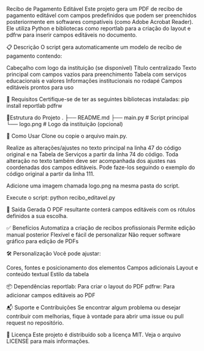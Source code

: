 Recibo de Pagamento Editável
Este projeto gera um PDF de recibo de pagamento editável com campos predefinidos que podem ser preenchidos posteriormente em softwares compatíveis (como Adobe Acrobat Reader). Ele utiliza Python e bibliotecas como reportlab para a criação do layout e pdfrw para inserir campos editáveis no documento.

📋 Descrição
O script gera automaticamente um modelo de recibo de pagamento contendo:

Cabeçalho com logo da instituição (se disponível)
Título centralizado
Texto principal com campos vazios para preenchimento
Tabela com serviços educacionais e valores
Informações institucionais no rodapé
Campos editáveis prontos para uso

🧰 Requisitos
Certifique-se de ter as seguintes bibliotecas instaladas:
pip install reportlab pdfrw

📁Estrutura do Projeto
.
├── README.md
├── main.py     # Script principal
└── logo.png               # Logo da instituição (opcional)

🔧 Como Usar
Clone ou copie o arquivo main.py.

Realize as alterações/ajustes no texto principal na linha 47 do código original e na Tabela de Serviços a partir da linha 74 do código.
Toda alteração no texto também deve ser acompanhada dos ajustes nas coordenadas dos campos editáveis. Pode faze-los seguindo o exemplo do código original a partir da linha 111.

Adicione uma imagem chamada logo.png na mesma pasta do script.

Execute o script:
python recibo_editavel.py

📄 Saída Gerada
O PDF resultante conterá campos editáveis com os rótulos definidos a sua escolha.

✅ Benefícios
Automatiza a criação de recibos profissionais
Permite edição manual posterior
Flexível e fácil de personalizar
Não requer software gráfico para edição de PDFs

🛠️ Personalização
Você pode ajustar:

Cores, fontes e posicionamento dos elementos
Campos adicionais
Layout e conteúdo textual
Estilo da tabela

📦 Dependências
reportlab: Para criar o layout do PDF
pdfrw: Para adicionar campos editáveis ao PDF

📬 Suporte e Contribuições
Se encontrar algum problema ou desejar contribuir com melhorias, fique à vontade para abrir uma issue ou pull request no repositório.

📜 Licença
Este projeto é distribuído sob a licença MIT. Veja o arquivo LICENSE para mais informações.



